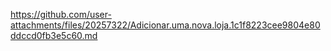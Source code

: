 
https://github.com/user-attachments/files/20257322/Adicionar.uma.nova.loja.1c1f8223cee9804e80ddccd0fb3e5c60.md
